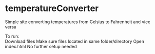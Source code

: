 # temperatureConverter
Simple site converting temperatures from Celsius to Fahrenheit and vice versa

To run: <br />
Download files
Make sure files located in same folder/directory
Open index.html
No further setup needed

